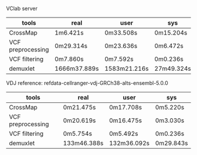 VClab server



| tools                | real         | user          | sys          |
|----------------------|--------------|---------------|--------------|
| CrossMap             | 1m6.421s     | 0m33.508s     | 0m15.204s    | 
| VCF preprocessing    | 0m29.314s    | 0m23.636s     | 0m6.472s     | 
| VCF filtering        | 0m7.860s     | 0m7.592s      | 0m0.236s     |
| demuxlet             | 1666m37.889s | 1583m21.216s  | 27m49.324s   |






VDJ reference: refdata-cellranger-vdj-GRCh38-alts-ensembl-5.0.0


| tools                | real         | user          | sys          |
|----------------------|--------------|---------------|--------------|
| CrossMap             | 0m21.475s    | 0m17.708s     | 0m5.220s     | 
| VCF preprocessing    | 0m20.619s    | 0m16.475s     | 0m3.030s     | 
| VCF filtering        | 0m5.754s     | 0m5.492s      | 0m0.236s     |
| demuxlet             | 133m46.388s  | 132m36.092s   | 0m29.843s    |

